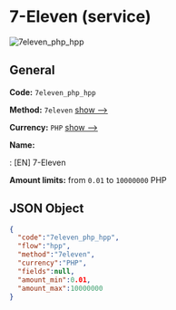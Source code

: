
# 7-Eleven (service) 
![7eleven_php_hpp](https://static.openfintech.io/payment_methods/7eleven_php_hpp/logo.svg?w=400&c=v0.59.26#w200)  

## General 
 
**Code:** `7eleven_php_hpp` 
 
**Method:** `7eleven` 
 [show -->](/payment-methods/7eleven/) 
 
**Currency:** `PHP` [show -->](/currencies/PHP/) 
 
**Name:** 
 
:	[EN] 7-Eleven 
 
**Amount limits:** from `0.01` to `10000000` PHP 

## JSON Object 

```json
{
  "code":"7eleven_php_hpp",
  "flow":"hpp",
  "method":"7eleven",
  "currency":"PHP",
  "fields":null,
  "amount_min":0.01,
  "amount_max":10000000
}
```  
